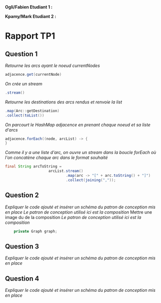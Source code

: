 **Ogli/Fabien Etudiant 1 :**

**Kpamy/Mark Etudiant 2 :**

# Rapport TP1

## Question 1
*Retourne les arcs ayant le noeud currentNodes*
```Java
adjacence.get(currentNode) 
```
*On crée un stream*
```Java
.stream()
```
*Retourne les destinations des arcs rendus et renvoie la list*
```Java
.map(Arc::getDestination)
.collect(toList())
```

*On parcourt le HashMap adjacence en prenant chaque noeud et sa liste d'arcs*
```Java
adjacence.forEach((node, arcList) -> {
}
```

*Comme il y a une liste d'arc, on ouvre un stream dans la boucle forEach où l'on concatène chaque arc dans le format souhaité*
```Java
final String arcToString =
                    arcList.stream()
                            .map(arc -> "[" + arc.toString() + "]")
                            .collect(joining(","));
```
## Question 2
*Expliquer le code ajouté et insérer un schéma du patron de conception mis en place*
*Le patron de conception utilisé ici est la composition*
Mettre une image du de la composition
*Le patron de conception utilisé ici est la composition*
```Java
    private Graph graph;
```
## Question 3
*Expliquer le code ajouté et insérer un schéma du patron de conception mis en place*

## Question 4
*Expliquer le code ajouté et insérer un schéma du patron de conception mis en place*
